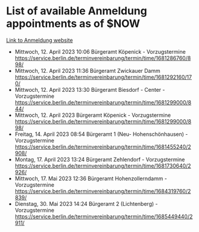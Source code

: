 # List of available Anmeldung appointments as of $NOW
[Link to Anmeldung website](https://service.berlin.de/terminvereinbarung/termin/tag.php?termin=1&anliegen[]=120686&dienstleisterlist=122210,122217,327316,122219,327312,122227,327314,122231,327346,122243,327348,122254,122252,329742,122260,329745,122262,329748,122271,327278,122273,327274,122277,327276,330436,122280,327294,122282,327290,122284,327292,122291,327270,122285,327266,122286,327264,122296,327268,150230,329760,122297,327286,122294,327284,122312,329763,122314,329775,122304,327330,122311,327334,122309,327332,317869,122281,327352,122279,329772,122283,122276,327324,122274,327326,122267,329766,122246,327318,122251,327320,122257,327322,122208,327298,122226,327300&herkunft=http%3A%2F%2Fservice.berlin.de%2Fdienstleistung%2F120686%2F)
- Mittwoch, 12. April 2023 10:06 Bürgeramt Köpenick - Vorzugstermine https://service.berlin.de/terminvereinbarung/termin/time/1681286760/898/
- Mittwoch, 12. April 2023 11:36 Bürgeramt Zwickauer Damm https://service.berlin.de/terminvereinbarung/termin/time/1681292160/170/
- Mittwoch, 12. April 2023 13:30 Bürgeramt Biesdorf - Center - Vorzugstermine https://service.berlin.de/terminvereinbarung/termin/time/1681299000/844/
- Mittwoch, 12. April 2023  Bürgeramt Köpenick - Vorzugstermine https://service.berlin.de/terminvereinbarung/termin/time/1681299000/898/
- Freitag, 14. April 2023 08:54 Bürgeramt 1 (Neu- Hohenschönhausen) - Vorzugstermine https://service.berlin.de/terminvereinbarung/termin/time/1681455240/2908/
- Montag, 17. April 2023 13:24 Bürgeramt Zehlendorf - Vorzugstermine https://service.berlin.de/terminvereinbarung/termin/time/1681730640/2926/
- Mittwoch, 17. Mai 2023 12:36 Bürgeramt Hohenzollerndamm - Vorzugstermine https://service.berlin.de/terminvereinbarung/termin/time/1684319760/2839/
- Dienstag, 30. Mai 2023 14:24 Bürgeramt 2 (Lichtenberg) - Vorzugstermine https://service.berlin.de/terminvereinbarung/termin/time/1685449440/2911/
